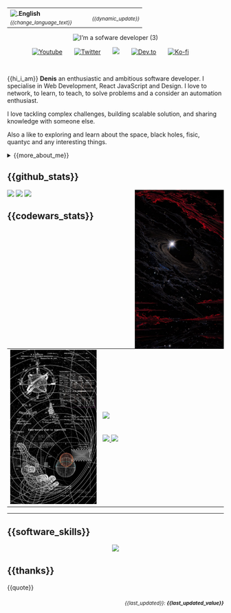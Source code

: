 <table width="100%">
  <tr>
    <td width="50%" align="left">
      <a href="https://custom-github-overview.vercel.app/selector.html" alt="Change language">
        <img width="22px" src="https://img.icons8.com/color/48/000000/globe.png" style="vertical-align: middle;"/>
        <span style="vertical-align: middle;"><b>English</b></span>
      </a>
      <br/>
      <sub><i>{{change_language_text}}</i></sub>
    </td>
    <td width="50%" align="right">
      <sub><i>{{dynamic_update}}</i></sub>
    </td>
  </tr>
</table>

<div align="center"><img alt="I’m a sofware developer (3)" src="https://github.com/user-attachments/assets/4873f82f-ec86-4ef6-a5e5-c95c34d9444f" />

<br>
<p align="center">
  <a href="https://www.youtube.com/UCRX2pao9vPLyVcPEQWIlUoA"><img width="32px" alt="Youtube" title="Youtube" src="https://i.imgur.com/qiXu7b2.png"/></a>
  &#8287;&#8287;&#8287;&#8287;&#8287;
  <a href="https://twitter.com/NezukoSocial"><img width="32px" alt="Twitter" title="Twitter" src="https://i.imgur.com/OXZM1L6.png"/></a>
  &#8287;&#8287;&#8287;&#8287;&#8287;
  <a href="https://discord.gg/nezuko" alt="Join our community"><img width="32px" src="https://i.imgur.com/OViZO8J.png"/></a>
  &#8287;&#8287;&#8287;&#8287;&#8287;
  <a href="https://dev.to/giingu"><img width="32px" alt="Dev.to" title="Giingu Dev.to" src="https://i.imgur.com/mVm29vK.png"></a>
  &#8287;&#8287;&#8287;&#8287;&#8287;
  <a href="https://ko-fi.com/nezukobot"><img width="32px" alt="Ko-fi" title="Buy me a coffee" src="https://i.imgur.com/PpLeD3K.png"/></a>
  &#8287;&#8287;&#8287;&#8287;&#8287;
</div>
<br>

<p>
{{hi_i_am}} <b>Denis</b> an enthusiastic and ambitious software developer. I specialise in Web Development, React JavaScript and Design. I love to network, to learn, to teach, to solve problems and a consider an automation enthusiast.

I love tackling complex challenges, building scalable solution, and sharing knowledge with someone else.

Also a like to exploring and learn about the space, black holes, fisic, quantyc and any interesting things.
</p>

<div>
<details>
  <summary> {{more_about_me}} </summary>

- {{currently_building}}

- {{currently_learning}}

- {{discord_project}}

- {{experience}}

- {{contact}}

</details>
  
</p>

## {{github_stats}}

<img align="right" width="41%" src="./assets/img/b4beb746b9ee616660a2f247dbfb5288.jpg" />
  <a href="https://github.com/DenisV2112"><img width="50%" src="https://github-readme-streak-stats.herokuapp.com/?user=DenisV2112&theme=dark&date_format=M%20j%5B,%20Y%5D&ring=ff3068&fire=ff3068&sideNums=ff3068"></a>
  <a href="https://github.com/DenisV2112"><img width="50%" src="https://github-readme-stats.vercel.app/api?username=DenisV2112&theme=dark&sideNums=ff3068"></a>
  <a href="https://github.com/DenisV2112"><img width="50%" src="https://github-readme-stats.vercel.app/api/top-langs/?username=DenisV2112&layout=compact&theme=dark"></a>

## {{codewars_stats}}
 
<table>
  <tr>
    <td width="41%" align="center">
      <img src="./assets/img/codewars.jpeg" />
    </td>
    <td width="55%">
      <a href="https://www.codewars.com/users/DenisV2103">
        <img width="100%" src="https://www.codewars.com/users/DenisV2103/badges/large">
      </a>
      <br>
      <br>
      <br>
      <a href="https://www.codewars.com/users/DenisV2103">
        <img width="100%" src="https://github-readme-stats.vercel.app/api?username=DenisV2112&show_icons=true&theme=dark&title_color=ff3068&icon_color=ff3068&text_color=ffffff&bg_color=000000&hide_border=true">
      </a>
      <a href="https://www.codewars.com/users/DenisV2103">
        <img width="100%" src="https://github-readme-stats.vercel.app/api/top-langs/?username=DenisV2112&layout=compact&theme=dark&title_color=ff3068&text_color=ffffff&bg_color=000000&hide_border=true">
      </a>
    </td>
  </tr>
</table>

---

## {{software_skills}}
<p align="center">
  <img src="https://skillicons.dev/icons?i=cs,dotnet,docker,js,html,css,vue,python,wordpress,mysql,mongodb,postgres,git,github,typescript,electron,vite,redux,githubactions,prisma," />
</p>

## {{thanks}}

{{quote}}

<div align="right">
<sub><i>{{last_updated}}: <b>{{last_updated_value}}</b></i></sub>
</div>  